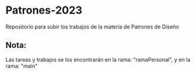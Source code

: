 # Patrones-2023
Repositorio para subir los trabajos de la materia de Patrones de Diseño

## Nota:
Las tareas y trabajos se los encontrarán en la rama: "ramaPersonal", y en la rama: "main"
